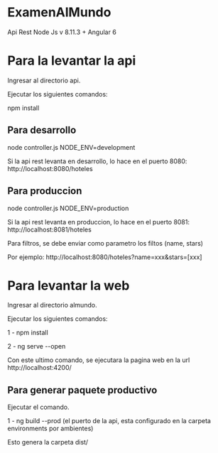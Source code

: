 # ExamenAlMundo
Api Rest Node Js v 8.11.3 + Angular 6

# Para la levantar la api

Ingresar al directorio api.

Ejecutar los siguientes comandos:

npm install

## Para desarrollo

node controller.js NODE_ENV=development

Si la api rest levanta en desarrollo, lo hace en el puerto 8080: http://localhost:8080/hoteles


## Para produccion

node controller.js NODE_ENV=production

Si la api rest levanta en produccion, lo hace en el puerto 8081: http://localhost:8081/hoteles

Para filtros, se debe enviar como parametro los filtos (name, stars)

Por ejemplo: http://localhost:8080/hoteles?name=xxx&stars=[xxx]


# Para levantar la web

Ingresar al directorio almundo.

Ejecutar los siguientes comandos:

1 - npm install

2 - ng serve --open

Con este ultimo comando, se ejecutara la pagina web en la url http://localhost:4200/

## Para generar paquete productivo

Ejecutar el comando.

1 - ng build --prod (el puerto de la api, esta configurado en la carpeta environments por ambientes)

Esto genera la carpeta dist/


